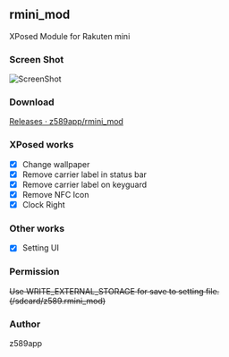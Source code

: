 ## rmini_mod
XPosed Module for Rakuten mini

### Screen Shot
![ScreenShot](https://raw.githubusercontent.com/z589app/xposed_rakuten_mini/master/images/ss.png "Screen Shot")

### Download
[Releases · z589app/rmini_mod](https://github.com/z589app/rmini_mod/releases)

### XPosed works
- [x] Change wallpaper
- [x] Remove carrier label in status bar
- [x] Remove carrier label on keyguard
- [x] Remove NFC Icon
- [x] Clock Right

### Other works
- [x] Setting UI


### Permission
~~Use WRITE_EXTERNAL_STORAGE for save to setting file.~~
~~(/sdcard/z589.rmini_mod)~~

### Author
z589app

